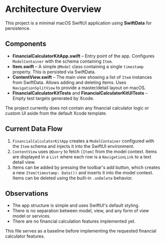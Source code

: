 # Architecture Overview

This project is a minimal macOS SwiftUI application using **SwiftData** for persistence.

## Components

- **FinancialCalculatorKitApp.swift** – Entry point of the app. Configures `ModelContainer` with the schema containing `Item`.
- **Item.swift** – A simple `@Model` class containing a single `timestamp` property. This is persisted via SwiftData.
- **ContentView.swift** – The main view showing a list of `Item` instances from SwiftData. Allows adding and deleting items. Uses `NavigationSplitView` to provide a master/detail layout on macOS.
- **FinancialCalculatorKitTests** and **FinancialCalculatorKitUITests** – Empty test targets generated by Xcode.

The project currently does not contain any financial calculator logic or custom UI aside from the default Xcode template.

## Current Data Flow

1. `FinancialCalculatorKitApp` creates a `ModelContainer` configured with the `Item` schema and injects it into the SwiftUI environment.
2. `ContentView` uses `@Query` to fetch `[Item]` from the model context. Items are displayed in a `List` where each row is a `NavigationLink` to a text detail view.
3. Items can be added by pressing the toolbar's add button, which creates a new `Item(timestamp: Date())` and inserts it into the model context. Items can be deleted using the built-in `.onDelete` behavior.

## Observations

- The app structure is simple and uses SwiftUI's default styling.
- There is no separation between model, view, and any form of view model or services.
- There are no financial calculation features implemented yet.

This file serves as a baseline before implementing the requested financial calculator features.
